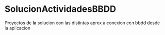 # SolucionActividadesBBDD
Proyectos de la solucion con las distintas aprox a conexion con bbdd desde la aplicacion
